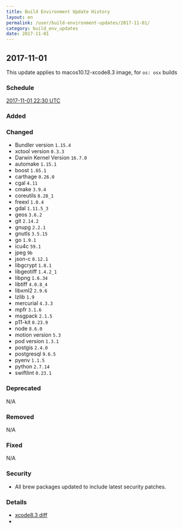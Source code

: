 ```yaml
---
title: Build Environment Update History
layout: en
permalink: /user/build-environment-updates/2017-11-01/
category: build_env_updates
date: 2017-11-01
---
```


## 2017-11-01

This update applies to macos10.12-xcode8.3 image, for `os: osx` builds

### Schedule

[2017-11-01 22:30 UTC](http://everytimezone.com/#2017-11-01,630,c8l)

### Added



### Changed

- Bundler version `1.15.4`
- xctool version `0.3.3`
- Darwin Kernel Version `16.7.0`
- automake `1.15.1`
- boost `1.65.1`
- carthage `0.26.0`
- cgal `4.11`
- cmake `3.9.4`
- coreutils `8.28_1`
- freexl `1.0.4`
- gdal `1.11.5_3`
- geos `3.6.2`
- git `2.14.2`
- gnupg `2.2.1`
- gnutls `3.5.15`
- go `1.9.1`
- icu4c `59.1`
- jpeg `9b`
- json-c `0.12.1`
- libgcrypt `1.8.1`
- libgeotiff `1.4.2_1`
- libpng `1.6.34`
- libtiff `4.0.8_4`
- libxml2 `2.9.6`
- lzlib `1.9`
- mercurial `4.3.3`
- mpfr `3.1.6`
- msgpack `2.1.5`
- p11-kit `0.23.9`
- node `8.6.0`
- motion version `5.3`
- pod version `1.3.1`
- postgis `2.4.0`
- postgresql `9.6.5`
- pyenv `1.1.5`
- python `2.7.14`
- swiftlint `0.23.1`


### Deprecated

N/A


### Removed

N/A

### Fixed

N/A

### Security

- All brew packages updated to include latest security patches.

### Details

- [xcode8.3 diff](https://github.com/Lyoness/travis_staging_test/commit/fba03279686a1492a78ed958d72344fe4af3a55f?diff=unified#diff-934df722cbc32c134935cba6c22c3a84R740)
- 


